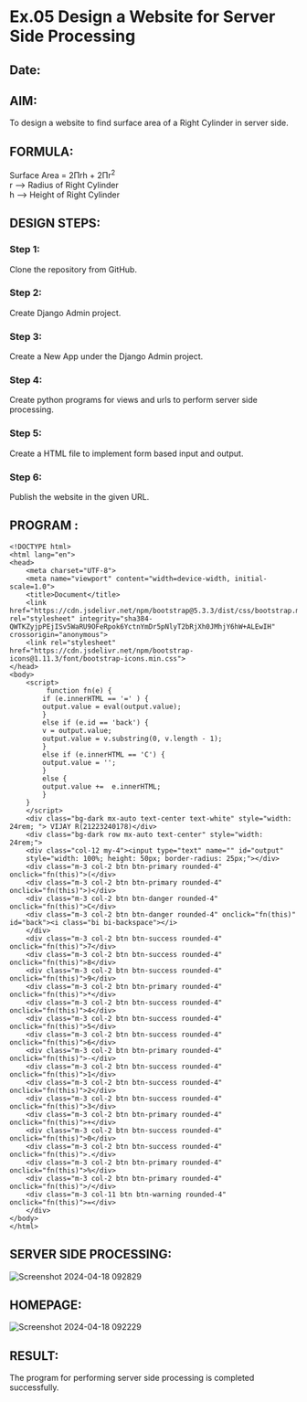 # Ex.05 Design a Website for Server Side Processing
## Date:

## AIM:
To design a website to find surface area of a Right Cylinder in server side.

## FORMULA:
Surface Area = 2Πrh + 2Πr<sup>2</sup>
<br>r --> Radius of Right Cylinder
<br>h --> Height of Right Cylinder

## DESIGN STEPS:

### Step 1:
Clone the repository from GitHub.

### Step 2:
Create Django Admin project.

### Step 3:
Create a New App under the Django Admin project.

### Step 4:
Create python programs for views and urls to perform server side processing.

### Step 5:
Create a HTML file to implement form based input and output.

### Step 6:
Publish the website in the given URL.
## PROGRAM :
```
<!DOCTYPE html>
<html lang="en">
<head>
    <meta charset="UTF-8">
    <meta name="viewport" content="width=device-width, initial-scale=1.0">
    <title>Document</title>
    <link href="https://cdn.jsdelivr.net/npm/bootstrap@5.3.3/dist/css/bootstrap.min.css" rel="stylesheet" integrity="sha384-QWTKZyjpPEjISv5WaRU9OFeRpok6YctnYmDr5pNlyT2bRjXh0JMhjY6hW+ALEwIH" crossorigin="anonymous">
    <link rel="stylesheet" href="https://cdn.jsdelivr.net/npm/bootstrap-icons@1.11.3/font/bootstrap-icons.min.css">
</head>
<body>
    <script>
         function fn(e) {
        if (e.innerHTML == '=' ) {
        output.value = eval(output.value);
        }
        else if (e.id == 'back') {
        v = output.value;
        output.value = v.substring(0, v.length - 1);
        }
        else if (e.innerHTML == 'C') {
        output.value = '';
        }
        else {
        output.value +=  e.innerHTML;
        }
    }
    </script>
    <div class="bg-dark mx-auto text-center text-white" style="width: 24rem; "> VIJAY R(21223240178)</div>
    <div class="bg-dark row mx-auto text-center" style="width: 24rem;">
    <div class="col-12 my-4"><input type="text" name="" id="output"
    style="width: 100%; height: 50px; border-radius: 25px;"></div>
    <div class="m-3 col-2 btn btn-primary rounded-4" onclick="fn(this)">(</div>
    <div class="m-3 col-2 btn btn-primary rounded-4" onclick="fn(this)">)</div>
    <div class="m-3 col-2 btn btn-danger rounded-4" onclick="fn(this)">C</div>
    <div class="m-3 col-2 btn btn-danger rounded-4" onclick="fn(this)" id="back"><i class="bi bi-backspace"></i>
    </div>
    <div class="m-3 col-2 btn btn-success rounded-4" onclick="fn(this)">7</div> 
    <div class="m-3 col-2 btn btn-success rounded-4" onclick="fn(this)">8</div>
    <div class="m-3 col-2 btn btn-success rounded-4" onclick="fn(this)">9</div>
    <div class="m-3 col-2 btn btn-primary rounded-4" onclick="fn(this)">*</div>
    <div class="m-3 col-2 btn btn-success rounded-4" onclick="fn(this)">4</div>
    <div class="m-3 col-2 btn btn-success rounded-4" onclick="fn(this)">5</div>
    <div class="m-3 col-2 btn btn-success rounded-4" onclick="fn(this)">6</div>
    <div class="m-3 col-2 btn btn-primary rounded-4" onclick="fn(this)">-</div>
    <div class="m-3 col-2 btn btn-success rounded-4" onclick="fn(this)">1</div>
    <div class="m-3 col-2 btn btn-success rounded-4" onclick="fn(this)">2</div>
    <div class="m-3 col-2 btn btn-success rounded-4" onclick="fn(this)">3</div>
    <div class="m-3 col-2 btn btn-primary rounded-4" onclick="fn(this)">+</div>
    <div class="m-3 col-2 btn btn-success rounded-4" onclick="fn(this)">0</div>
    <div class="m-3 col-2 btn btn-success rounded-4" onclick="fn(this)">.</div>
    <div class="m-3 col-2 btn btn-primary rounded-4" onclick="fn(this)">%</div> 
    <div class="m-3 col-2 btn btn-primary rounded-4" onclick="fn(this)">/</div>
    <div class="m-3 col-11 btn btn-warning rounded-4" onclick="fn(this)">=</div>
    </div>
</body>
</html>
```
## SERVER SIDE PROCESSING:

![Screenshot 2024-04-18 092829](https://github.com/vijayr21/MathServer/assets/149347607/eda2b40d-a0e3-4b8c-8502-af38773bad66)

## HOMEPAGE:
![Screenshot 2024-04-18 092229](https://github.com/vijayr21/MathServer/assets/149347607/41930dbf-1d64-4819-923e-da2e70ae1b27)

## RESULT:
The program for performing server side processing is completed successfully.
